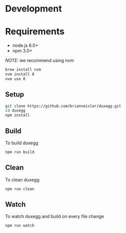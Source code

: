 # Development

# Requirements

* node.js 6.0+
* npm 3.0+

*NOTE:* we recommend using nvm
```sh
brew install nvm
nvm install 8
nvm use 8
```


## Setup

```sh
git clone https://github.com/brianneisler/duxegg.git
cd duxegg
npm install
```


## Build

To build duxegg

```sh
npm run build
```


## Clean

To clean duxegg

```sh
npm run clean
```


## Watch

To watch duxegg and build on every file change

```sh
npm run watch
```
